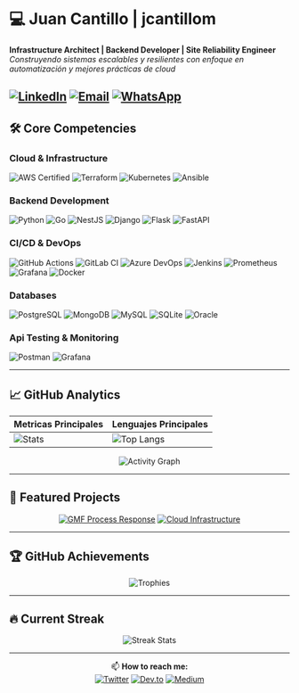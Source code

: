 # 💻 Juan Cantillo | jcantillom

**Infrastructure Architect | Backend Developer | Site Reliability Engineer**  
*Construyendo sistemas escalables y resilientes con enfoque en automatización y mejores prácticas de cloud*

[![LinkedIn](https://img.shields.io/badge/LinkedIn-0A66C2?style=for-the-badge&logo=linkedin&logoColor=white)](https://www.linkedin.com/in/juancantillom/)
[![Email](https://img.shields.io/badge/Email-EA4335?style=for-the-badge&logo=gmail&logoColor=white)](mailto:juanjo0216@gmail.com)
[![WhatsApp](https://img.shields.io/badge/WhatsApp-25D366?style=for-the-badge&logo=whatsapp&logoColor=white)](https://wa.me/573014613592)
---

## 🛠️ Core Competencies

### **Cloud & Infrastructure**
![AWS Certified](https://img.shields.io/badge/AWS_Certified-FF9900?style=for-the-badge&logo=amazonaws&logoColor=white)
![Terraform](https://img.shields.io/badge/Terraform-7B42BC?style=for-the-badge&logo=terraform&logoColor=white)
![Kubernetes](https://img.shields.io/badge/Kubernetes-326CE5?style=for-the-badge&logo=kubernetes&logoColor=white)
![Ansible](https://img.shields.io/badge/Ansible-EE0000?style=for-the-badge&logo=ansible&logoColor=white)

### **Backend Development**
![Python](https://img.shields.io/badge/Python-3776AB?style=for-the-badge&logo=python&logoColor=white)
![Go](https://img.shields.io/badge/Go-00ADD8?style=for-the-badge&logo=go&logoColor=white)
![NestJS](https://img.shields.io/badge/NestJS-E0234E?style=for-the-badge&logo=nestjs&logoColor=white)
![Django](https://img.shields.io/badge/Django-092E20?style=for-the-badge&logo=django&logoColor=white)
![Flask](https://img.shields.io/badge/Flask-000000?style=for-the-badge&logo=flask&logoColor=white)
![FastAPI](https://img.shields.io/badge/FastAPI-009688?style=for-the-badge&logo=fastapi&logoColor=white)



### **CI/CD & DevOps**
![GitHub Actions](https://img.shields.io/badge/GitHub_Actions-2088FF?style=for-the-badge&logo=githubactions&logoColor=white)
![GitLab CI](https://img.shields.io/badge/GitLab_CI-FCA121?style=for-the-badge&logo=gitlab&logoColor=white)
![Azure DevOps](https://img.shields.io/badge/Azure_DevOps-0078D4?style=for-the-badge&logo=azuredevops&logoColor=white)
![Jenkins](https://img.shields.io/badge/Jenkins-D24939?style=for-the-badge&logo=jenkins&logoColor=white)
![Prometheus](https://img.shields.io/badge/Prometheus-E6522C?style=for-the-badge&logo=prometheus&logoColor=white)
![Grafana](https://img.shields.io/badge/Grafana-F46800?style=for-the-badge&logo=grafana&logoColor=white)
![Docker](https://img.shields.io/badge/Docker-2496ED?style=for-the-badge&logo=docker&logoColor=white)

### **Databases**
![PostgreSQL](https://img.shields.io/badge/PostgreSQL-336791?style=for-the-badge&logo=postgresql&logoColor=white)
![MongoDB](https://img.shields.io/badge/MongoDB-47A248?style=for-the-badge&logo=mongodb&logoColor=white)
![MySQL](https://img.shields.io/badge/MySQL-4479A1?style=for-the-badge&logo=mysql&logoColor=white)
![SQLite](https://img.shields.io/badge/SQLite-003B57?style=for-the-badge&logo=sqlite&logoColor=white)
![Oracle](https://img.shields.io/badge/Oracle-F80000?style=for-the-badge&logo=oracle&logoColor=white)

### **Api Testing & Monitoring**
![Postman](https://img.shields.io/badge/Postman-FF6C37?style=for-the-badge&logo=postman&logoColor=white)
![Grafana](https://img.shields.io/badge/Grafana-F46800?style=for-the-badge&logo=grafana&logoColor=white)

---

## 📈 GitHub Analytics

<div align="center">
  
| Metricas Principales | Lenguajes Principales |
|----------------------|-----------------------|
| ![Stats](https://github-readme-stats.vercel.app/api?username=jcantillom&show_icons=true&theme=algolia&hide_border=true&include_all_commits=true&count_private=true&hide=issues) | ![Top Langs](https://github-readme-stats.vercel.app/api/top-langs/?username=jcantillom&layout=compact&theme=algolia&hide_border=true&hide=html,css,scss) |

![Activity Graph](https://github-readme-activity-graph.vercel.app/graph?username=jcantillom&theme=github-compact&hide_border=true&area=true&custom_title=Historial%20de%20Contribuciones)

</div>

---

## 🚀 Featured Projects

<div align="center">

[![GMF Process Response](https://github-readme-stats.vercel.app/api/pin/?username=jcantillom&repo=gmf_process_response&theme=algolia&show_owner=true)](https://github.com/jcantillom/gmf_process_response)
[![Cloud Infrastructure](https://github-readme-stats.vercel.app/api/pin/?username=jcantillom&repo=cloud-infrastructure&theme=algolia&show_owner=true)](https://github.com/jcantillom/cloud-infrastructure)

</div>

---

## 🏆 GitHub Achievements

<div align="center">

![Trophies](https://github-profile-trophy.vercel.app/?username=jcantillom&theme=algolia&no-frame=true&margin-w=15&row=2&column=4)

</div>

---

## 🔥 Current Streak

<div align="center">

![Streak Stats](https://streak-stats.demolab.com?user=jcantillom&theme=algolia&hide_border=true&date_format=j%20M%5B%20Y%5D&background=45%2C1F1F1F%2C0D1117)

</div>

---

<div align="center">
  
📫 **How to reach me:**  
[![Twitter](https://img.shields.io/badge/Twitter-1DA1F2?style=for-the-badge&logo=twitter&logoColor=white)](https://twitter.com/)
[![Dev.to](https://img.shields.io/badge/dev.to-0A0A0A?style=for-the-badge&logo=devdotto&logoColor=white)](https://dev.to/)
[![Medium](https://img.shields.io/badge/Medium-12100E?style=for-the-badge&logo=medium&logoColor=white)](https://medium.com/)

</div>